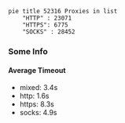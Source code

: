 
```mermaid
pie title 52316 Proxies in list
    "HTTP" : 23071
    "HTTPS": 6775
    "SOCKS" : 28452
```

### Some Info
#### Average Timeout

- mixed: 3.4s
- http: 1.6s
- https: 8.3s
- socks: 4.9s